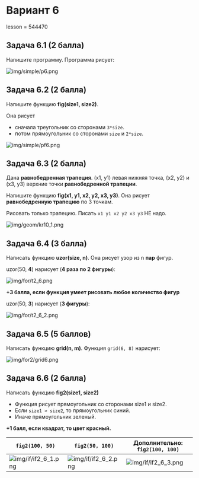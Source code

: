 # Вариант 6

lesson = 544470

## Задача 6.1 (2 балла)

Напишите программу. Программа рисует:

![img/simple/p6.png](https://raw.githubusercontent.com/tatyderb/python_myanmar/master/0_new_turtle/exam/img/simple/p6.png)

## Задача 6.2 (2 балла)

Напишите функцию **fig(size1, size2)**. 

Она рисует

* сначала треугольник со сторонами `3*size`.
* потом прямоугольник со сторонами `size` и `2*size`.

![img/simple/pf6.png](https://raw.githubusercontent.com/tatyderb/python_myanmar/master/0_new_turtle/exam/img/simple/pf6.png)

## Задача 6.3 (2 балла)

Дана **равнобедренная трапеция**. (x1, y1) левая нижняя точка, (x2, y2) и (x3, y3) верхние точки **равнобедренной трапеции**.

Напишите функцию **fig(x1, y1, x2, y2, x3, y3)**. Она рисует **равнобедренную трапецию** по 3 точкам. 

Рисовать только трапецию. Писать `x1 y1 x2 y2 x3 y3` НЕ надо.

![img/geom/kr10_1.png](https://raw.githubusercontent.com/tatyderb/python_myanmar/master/0_new_turtle/exam/img/geom/kr10_1.png)

## Задача 6.4 (3 балла)

Написать функцию **uzor(size, n)**. Она рисует узор из n **пар** фигур.

uzor(50, <b>4</b>) нарисует (**4 раза по 2 фигуры**):

![img/for/t2_6.png](https://raw.githubusercontent.com/tatyderb/python_myanmar/master/0_new_turtle/exam/img/for/t2_6.png)

**+3 балла, если функция умеет рисовать любое количество фигур**

uzor(50, <b>3</b>) нарисует (**3 фигуры**):

![img/for/t2_6_2.png](https://raw.githubusercontent.com/tatyderb/python_myanmar/master/0_new_turtle/exam/img/for/t2_6_2.png)

## Задача 6.5 (5 баллов)

Написать функцию **grid(n, m)**. Функция `grid(6, 8)` нарисует:

![img/for2/grid6.png](https://raw.githubusercontent.com/tatyderb/python_myanmar/master/0_new_turtle/exam/img/for2/grid6.png)


## Задача 6.6 (2 балла)

Написать функцию **fig2(size1, size2)**

* Функция рисует прямоугольник со сторонами size1 и size2.
* Если `size1 > size2`, то прямоугольник синий.
* Иначе прямоугольник зеленый.

**+1 балл, если квадрат, то цвет красный.**

| `fig2(100, 50)` | `fig2(50, 100)` | Дополнительно: `fig2(100, 100)` |
|----|----|----|
| ![img/if/if2_6_1.png](https://raw.githubusercontent.com/tatyderb/python_myanmar/master/0_new_turtle/exam/img/if/if2_6_1.png) |  ![img/if/if2_6_2.png](https://raw.githubusercontent.com/tatyderb/python_myanmar/master/0_new_turtle/exam/img/if/if2_6_2.png)  | ![img/if/if2_6_3.png](https://raw.githubusercontent.com/tatyderb/python_myanmar/master/0_new_turtle/exam/img/if/if2_6_3.png) |

